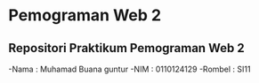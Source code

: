 # Pemograman Web 2

## Repositori Praktikum Pemograman Web 2

-Nama : Muhamad Buana guntur
-NIM : 0110124129
-Rombel : SI11